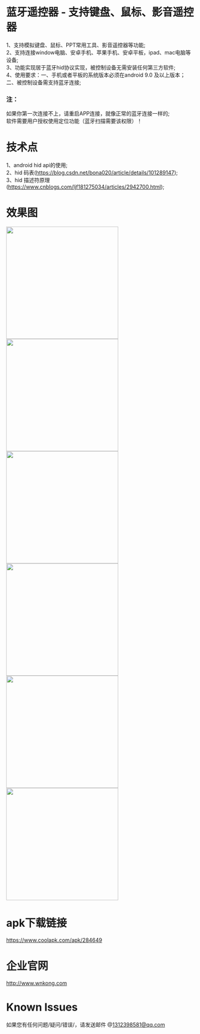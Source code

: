 # 蓝牙遥控器 - 支持键盘、鼠标、影音遥控器

1、支持模拟键盘、鼠标、PPT常用工具、影音遥控器等功能;  
2、支持连接window电脑、安卓手机、苹果手机、安卓平板，ipad、mac电脑等设备;  
3、功能实现居于蓝牙hid协议实现，被控制设备无需安装任何第三方软件;  
4、使用要求：一、手机或者平板的系统版本必须在android 9.0 及以上版本；二、被控制设备需支持蓝牙连接;  

### 注：
如果你第一次连接不上，请重启APP连接，就像正常的蓝牙连接一样的;  
软件需要用户授权使用定位功能（蓝牙扫描需要该权限）！


# 技术点
1、android hid api的使用;  
2、hid 码表(<a href="https://blog.csdn.net/bona020/article/details/101289147">https://blog.csdn.net/bona020/article/details/101289147</a>);  
3、hid 描述符原理(<a href="https://www.cnblogs.com/ljf181275034/articles/2942700.html">https://www.cnblogs.com/ljf181275034/articles/2942700.html</a>);  


# 效果图

 <img src="https://gitee.com/taohaili/HidRemote/raw/master/img0.png" width="300">
 <img src="https://gitee.com/taohaili/HidRemote/raw/master/img1.jpg" width="300">
 <img src="https://gitee.com/taohaili/HidRemote/raw/master/img2.jpg" width="300">
 <img src="https://gitee.com/taohaili/HidRemote/raw/master/img3.jpg" width="300">
 <img src="https://gitee.com/taohaili/HidRemote/raw/master/img4.jpg" width="300">
 <img src="https://gitee.com/taohaili/HidRemote/raw/master/img5.jpg" width="300">


# apk下载链接

<a href="https://www.coolapk.com/apk/284649">https://www.coolapk.com/apk/284649</a>


# 企业官网

<a href="http://www.wnkong.com">http://www.wnkong.com</a>


# Known Issues

如果您有任何问题/疑问/错误/，请发送邮件 @1312398581@qq.com
